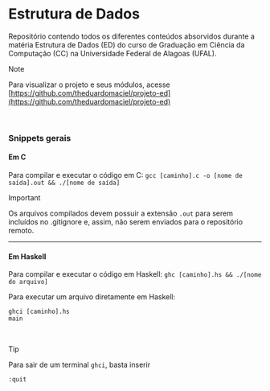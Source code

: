 # Estrutura de Dados

Repositório contendo todos os diferentes conteúdos absorvidos durante a matéria Estrutura de Dados (ED) do curso de Graduação em Ciência da Computação (CC) na Universidade Federal de Alagoas (UFAL).

> [!NOTE]
> Para visualizar o projeto e seus módulos, acesse [https://github.com/theduardomaciel/projeto-ed](https://github.com/theduardomaciel/projeto-ed)

<br />

### Snippets gerais


#### Em C
Para compilar e executar o código em C: `gcc [caminho].c -o [nome de saída].out && ./[nome de saída]`

> [!IMPORTANT]
> Os arquivos compilados devem possuir a extensão `.out` para serem incluídos no .gitignore e, assim, não serem enviados para o repositório remoto.

______________________

#### Em Haskell

Para compilar e executar o código em Haskell: `ghc [caminho].hs && ./[nome do arquivo]`

Para executar um arquivo diretamente em Haskell:

```
ghci [caminho].hs
main
```

<br />

> [!TIP]
> Para sair de um terminal `ghci`, basta inserir
>
> ```shell
> :quit
> ```
